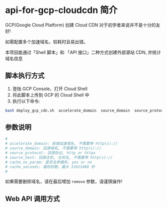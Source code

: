 # api-for-gcp-cloudcdn 简介
GCP(Google Cloud Platform) 创建 Cloud CDN 对于初学者来说并不是十分的友好! 

如需配置多个加速域名，较耗时且易出错。

本项目能通过「Shell 脚本」和 「API 接口」二种方式创建外部源站 CDN, 并统计域名信息


## 脚本执行方式

1. 登陆 GCP Console，打开 Cloud Shell
2. 将此脚本上传到 GCP 的 Cloud Shell 中
3. 执行以下命令:

```sh
bash deploy_gcp_cdn.sh  accelerate_domain  source_domain  source_protocol  source_host  cache_param  cache_seconds
```

## 参数说明

```sh
#
# accelerate_domain: 前端加速域名, 不需要带 http(s)://
# source_domain: 回源域名, 不需要带 http(s)://
# source_protocol: 回源协议, http or https
# source_host: 回源主机, 主机名, 不需要带 http(s)://
# cache_no_param: 是否去参缓存, yes or no
# cache_seconds: 缓存秒数，最大 31622400 秒
#
```

如果需要删除域名，请在最后增加 `remove`  参数，请谨慎操作!

## Web API 调用方式

